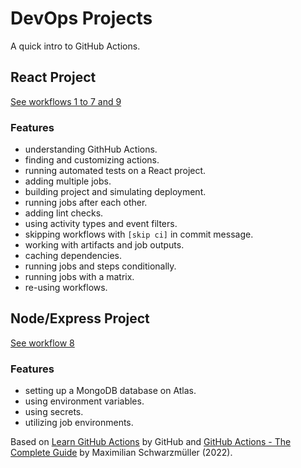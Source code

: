 # DevOps Projects

A quick intro to GitHub Actions.

## React Project

[See workflows 1 to 7 and 9](.github/workflows)

### Features

- understanding GithHub Actions.
- finding and customizing actions.
- running automated tests on a React project.
- adding multiple jobs.
- building project and simulating deployment.
- running jobs after each other.
- adding lint checks.
- using activity types and event filters.
- skipping workflows with `[skip ci]` in commit message.
- working with artifacts and job outputs.
- caching dependencies.
- running jobs and steps conditionally.
- running jobs with a matrix.
- re-using workflows.

## Node/Express Project

[See workflow 8](.github/workflows)

### Features

- setting up a MongoDB database on Atlas.
- using environment variables.
- using secrets.
- utilizing job environments.

Based on [Learn GitHub Actions](https://docs.github.com/en/actions/learn-github-actions) by GitHub and [GitHub Actions - The Complete Guide](https://www.udemy.com/course/github-actions-the-complete-guide/) by Maximilian Schwarzmüller (2022).
